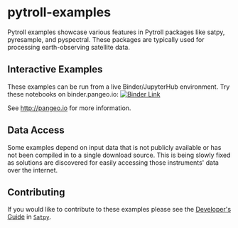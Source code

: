 # pytroll-examples

Pytroll examples showcase various features in Pytroll packages like satpy, pyresample, and pyspectral. These packages are typically used for processing earth-observing satellite data.

## Interactive Examples

These examples can be run from a live Binder/JupyterHub environment.
Try these notebooks on binder.pangeo.io: [![Binder Link][1]](http://binder.pangeo.io/v2/gh/pytroll/pytroll-examples/master)

See http://pangeo.io for more information.

## Data Access

Some examples depend on input data that is not publicly available or has not been compiled in to a single download source. This is being slowly fixed as solutions are discovered for easily accessing those instruments' data over the internet.

## Contributing

If you would like to contribute to these examples please see the [Developer's Guide](https://satpy.readthedocs.io/en/latest/dev_guide/index.html) in [`Satpy`](https://satpy.readthedocs.io/en/latest/index.html).

[1]: http://binder.pangeo.io/badge.svg

